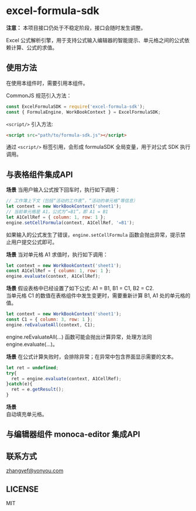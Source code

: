 # excel-formula-sdk

**注意：** 本项目接口仍处于不稳定阶段，接口会随时发生调整。

Excel 公式解析引擎，用于支持公式输入编辑器的智能提示、单元格之间的公式依赖计算、公式的求值。

## 使用方法
在使用本组件时，需要引用本组件。

CommonJS 规范引入方法：
```js
const ExcelFormulaSDK = require('excel-formula-sdk');
const { FormulaEngine, WorkBookContext } = ExcelFormulaSDK;
```

`<script/>` 引入方法:
```html
<script src="path/to/formula-sdk.js"></script>
```
通过 `<script/>` 标签引用，会形成 formulaSDK 全局变量，用于对公式 SDK 执行调用。



## 与表格组件集成API

**场景**
当用户输入公式按下回车时，执行如下调用：
```js
// 工作簿上下文（包括“活动的工作表”，“活动的单元格”等信息）
let context = new WorkBookContext('sheet1'); 
// 当前单元格是 A1，公式为“=B1”，即 A1 = B1
let A1CellRef = { column: 1, row: 1 }; 
engine.setCellFormula(context, A1CellRef, '=B1');
```

如果输入的公式发生了错误，`engine.setCellFormula` 函数会抛出异常，提示禁止用户提交公式即可。

**场景**
当对单元格 A1 求值时，执行如下调用：
```js
let context = new WorkBookContext('sheet1');
const A1CellRef = { column: 1, row: 1 };
engine.evaluate(context, A1CellRef);
```

**场景**
假设表格中已经设置了如下公式: A1 = B1, B1 = C1, B2 = C2.  
当单元格 C1 的数值在表格组件中发生变更时，需要重新计算 B1, A1 处的单元格的值。
```js
let context = new WorkBookContext('sheet1');
const C1 = { column: 3, row: 1 };
engine.reEvaluateAll(context, C1);
```

engine.reEvaluateAll(...) 函数可能会抛出计算异常，处理方法同 engine.evaluate(...)。

**场景**
在公式计算失败时，会排除异常；在异常中包含界面显示需要的文本。
```js
let ret = undefined;
try{
  ret = engine.evaluate(context, A1CellRef);
}catch(e){
  ret = e.getResult();
}
```

**场景**  
自动填充单元格。


## 与编辑器组件 monoca-editor 集成API


## 联系方式
zhangyef@yonyou.com

## LICENSE
MIT

